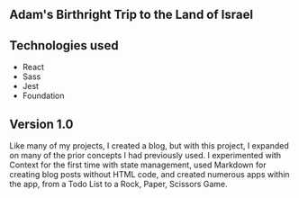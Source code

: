 ## Adam's Birthright Trip to the Land of Israel

## Technologies used
* React
* Sass
* Jest
* Foundation

## Version 1.0
Like many of my projects, I created a blog, but with this project, I expanded on many of the prior concepts I had previously used.  I experimented with Context for the first time with state management, used Markdown for creating blog posts without HTML code, and created numerous apps within the app, from a Todo List to a Rock, Paper, Scissors Game.
